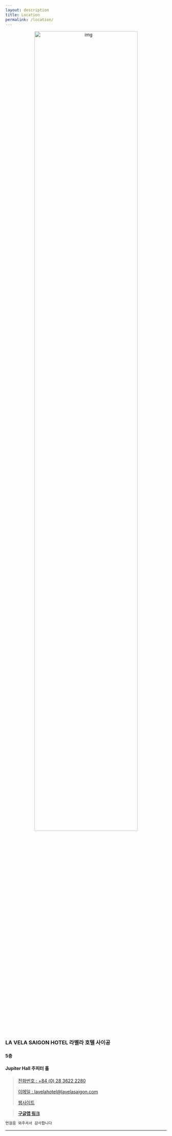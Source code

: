 ```yaml
---
layout: description
title: Location
permalink: /location/
---
```

<div style="text-align: center;">
    <img src="{{'/mapimage.jpeg' | relative_url }} " alt="img" style="width: 80%; max-width: 600px; height: auto;">
</div>

### LA VELA SAIGON HOTEL 라벨라 호텔 사이공

#### 5층

#### Jupiter Hall 주피터 홀

> [전화번호 : +84 (0) 28 3622 2280](tel:+8402836222280)
> 
> [이메일 : lavelahotel@lavelasaigon.com](mailto:lavelahotel@lavelasaigon.com)
>
> [웹사이트](https://lavelasaigon.com/)

> [**구글맵 링크**](https://www.google.co.kr/maps/place/%EB%9D%BC+%EB%B2%A8%EB%9D%BC+%EC%82%AC%EC%9D%B4%EA%B3%B5+%ED%98%B8%ED%85%94/@10.7886761,106.6828959,17z/data=!3m1!4b1!4m9!3m8!1s0x31752f2d1f5cd9e7:0xd2284b6940329fcf!5m2!4m1!1i2!8m2!3d10.7886708!4d106.6854708!16s%2Fg%2F11h9kpyf0z?hl=ko&entry=ttu)


```js
먼걸음 와주셔서 감사합니다
```
* * *

